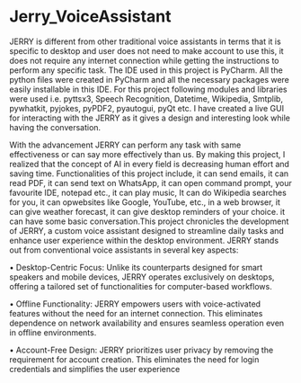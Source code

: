 # Jerry_VoiceAssistant

JERRY is different from other traditional voice assistants in terms that it is specific to desktop and user does not need to make account to use this, it does not require any internet connection while getting the instructions to perform any specific task. The IDE used in this project is PyCharm. All the python files were created in PyCharm and all the necessary packages were easily installable in this IDE. For this project following modules and libraries were used i.e. pyttsx3, Speech Recognition, Datetime, Wikipedia, Smtplib, pywhatkit, pyjokes, pyPDF2, pyautogui, pyQt etc. I have created a live GUI for interacting with the JERRY as it gives a design and interesting look while having the conversation. 

With the advancement JERRY can perform any task with same effectiveness or can say more effectively than us. By making this project, I realized that the concept of AI in every field is decreasing human effort and saving time. Functionalities of this project include, it can send emails, it can read PDF, it can send text on WhatsApp, it can open command prompt, your favourite IDE, notepad etc., it can play music, It can do Wikipedia searches for you, it can opwebsites like Google, YouTube, etc., in a web browser, it can give weather forecast, it can give desktop reminders of your choice. it can have some basic 
conversation.This project chronicles the development of JERRY, a custom voice assistant designed to streamline daily tasks and enhance user experience within the desktop environment. JERRY stands out 
from conventional voice assistants in several key aspects:

• Desktop-Centric Focus: Unlike its counterparts designed for smart speakers and mobile devices, JERRY operates exclusively on desktops, offering a tailored set of functionalities for computer-based workflows.

• Offline Functionality: JERRY empowers users with voice-activated features without the need for an internet connection. This eliminates dependence on network availability and ensures seamless operation even in offline environments.

• Account-Free Design: JERRY prioritizes user privacy by removing the requirement for account creation. This eliminates the need for login credentials and simplifies the user experience
